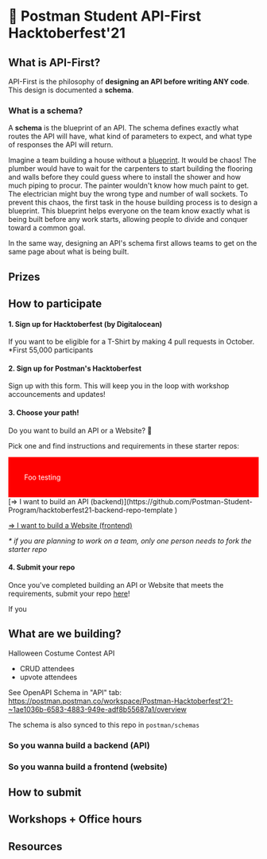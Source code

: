# 🎃 Postman Student API-First Hacktoberfest'21 

## What is API-First? 

API-First is the philosophy of **designing an API before writing ANY code**. This design is documented a **schema**.

### What is a schema?

A **schema** is the blueprint of an API. The schema defines exactly what routes the API will have, what kind of parameters to expect, and what type of responses the API will return.

Imagine a team building a house without a [blueprint](http://www.designdepotinc.com/understanding-blueprints/). It would be chaos! The plumber would have to wait for the carpenters to start building the flooring and walls before they could guess where to install the shower and how much piping to procur. The painter wouldn't know how much paint to get. The electrician might buy the wrong type and number of wall sockets. To prevent this chaos, the first task in the house building process is to design a blueprint. This blueprint helps everyone on the team know exactly what is being built before any work starts, allowing people to divide and conquer toward a common goal. 

In the same way, designing an API's schema first allows teams to get on the same page about what is being built.


## Prizes 

## How to participate

#### 1. Sign up for Hacktoberfest (by Digitalocean)

If you want to be eligible for a T-Shirt by making 4 pull requests in October.
\*First 55,000 participants

#### 2. Sign up for Postman's Hacktoberfest 
Sign up with this form. This will keep you in the loop with workshop accouncements and updates!

#### 3. Choose your path!

Do you want to build an API or a Website? 👀

Pick one and find instructions and requirements in these starter repos:
<div style="background-color:red;color:white;padding:2rem;">Foo testing</div>
[=> I want to build an API (backend)](https://github.com/Postman-Student-Program/hacktoberfest21-backend-repo-template
)

[=> I want to build a Website (frontend)](https://github.com/Postman-Student-Program/hacktoberfest21-frontend-repo-template
)

*\* if you are planning to work on a team, only one person needs to fork the starter repo*

#### 4. Submit your repo 

Once you've completed building an API or Website that meets the requirements, submit your repo [here]()!

If you 



## What are we building? 

Halloween Costume Contest API
- CRUD attendees
- upvote attendees 

See OpenAPI Schema in "API" tab:
https://postman.postman.co/workspace/Postman-Hacktoberfest'21-~1ae1036b-6583-4883-949e-adf8b55687a1/overview

The schema is also synced to this repo in `postman/schemas`

### So you wanna build a backend (API)

### So you wanna build a frontend (website)

## How to submit 

## Workshops + Office hours

## Resources


